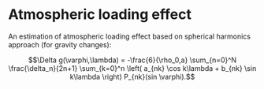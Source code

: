 # Atmospheric loading effect

An estimation of atmospheric loading effect based on spherical harmonics approach (for gravity changes):

$$\Delta g(\varphi,\lambda) = -\frac{6}{\rho_0,a} \sum_{n=0}^N \frac{\delta_n}{2n+1} \sum_{k=0}^n \left( a_{nk} \cos k\lambda + b_{nk} \sin k\lambda \right) P_{nk}(sin \varphi).$$

